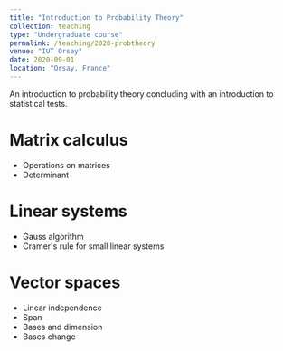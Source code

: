 ```yaml
---
title: "Introduction to Probability Theory"
collection: teaching
type: "Undergraduate course"
permalink: /teaching/2020-probtheory
venue: "IUT Orsay"
date: 2020-09-01
location: "Orsay, France"
---
```

An introduction to probability theory concluding with an introduction to statistical tests.

Matrix calculus
======
- Operations on matrices
- Determinant

Linear systems
======
- Gauss algorithm
- Cramer's rule for small linear systems

Vector spaces
======
- Linear independence
- Span
- Bases and dimension
- Bases change
